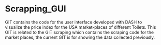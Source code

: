 # Scrapping_GUI
GIT contains the code for the user interface developed with DASH to visualize the price index for the USA market-places of different Toilets. 
This GIT is related to the GIT scraping which contains the scraping code for the market places, the current GIT is for showing the data collected previously.
